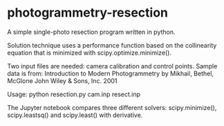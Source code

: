 photogrammetry-resection
========================

A simple single-photo resection program written in python.

Solution technique uses a performance function based on the collinearity equation that is minimized with scipy.optimize.minimize().

Two input files are needed: camera calibration and control points. Sample data is from: 
    Introduction to Modern Photogrammetry by Mikhail, Bethel, McGlone
    John Wiley & Sons, Inc. 2001

Usage: python resection.py cam.inp resect.inp

The Jupyter notebook compares three different solvers: scipy.minimize(), scipy.leastsq() and scipy.least() with derivative.
